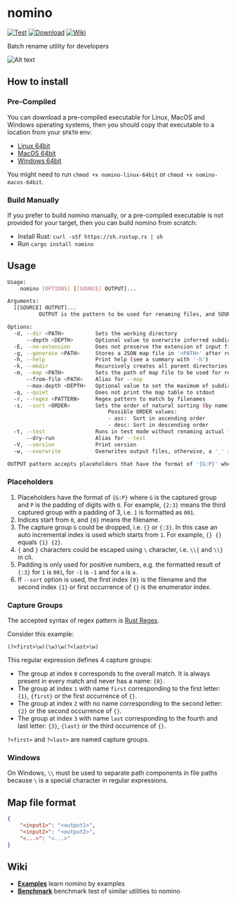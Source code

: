 # nomino

[![Test](https://github.com/yaa110/nomino/workflows/Test/badge.svg)](https://github.com/yaa110/nomino/actions) [![Download](https://img.shields.io/badge/download-releases-blue.svg)](https://github.com/yaa110/nomino/releases/latest) [![Wiki](https://img.shields.io/badge/wiki-docs-orange.svg)](https://github.com/yaa110/nomino/wiki)

Batch rename utility for developers

![Alt text](/screenshots/regex.png?raw=true "Example Screenshot")

## How to install

### Pre-Compiled

You can download a pre-compiled executable for Linux, MacOS and Windows operating systems, then you should copy that executable to a location from your `$PATH` env:

- [Linux 64bit](https://github.com/yaa110/nomino/releases/latest/download/nomino-linux-64bit)
- [MacOS 64bit](https://github.com/yaa110/nomino/releases/latest/download/nomino-macos-64bit)
- [Windows 64bit](https://github.com/yaa110/nomino/releases/latest/download/nomino-windows-64bit.exe)

You might need to run `chmod +x nomino-linux-64bit` or `chmod +x nomino-macos-64bit`.

### Build Manually

If you prefer to build nomino manually, or a pre-compiled executable is not provided for your target, then you can build nomino from scratch:

- Install Rust: `curl -sSf https://sh.rustup.rs | sh`
- Run `cargo install nomino`

## Usage

```bash
Usage:
    nomino [OPTIONS] [[SOURCE] OUTPUT]...

Arguments:
  [[SOURCE] OUTPUT]...
          OUTPUT is the pattern to be used for renaming files, and SOURCE is the optional regex pattern to match by filenames. SOURCE has the same function as -r option

Options:
  -d, --dir <PATH>          Sets the working directory
      --depth <DEPTH>       Optional value to overwrite inferred subdirectory depth value in 'regex' mode
  -E, --no-extension        Does not preserve the extension of input files in 'sort' and 'regex' options
  -g, --generate <PATH>     Stores a JSON map file in '<PATH>' after renaming files
  -h, --help                Print help (see a summary with '-h')
  -k, --mkdir               Recursively creates all parent directories of '<OUTPUT>' if they are missing
  -m, --map <PATH>          Sets the path of map file to be used for renaming files
      --from-file <PATH>    Alias for --map
      --max-depth <DEPTH>   Optional value to set the maximum of subdirectory depth value in 'regex' mode
  -q, --quiet               Does not print the map table to stdout
  -r, --regex <PATTERN>     Regex pattern to match by filenames
  -s, --sort <ORDER>        Sets the order of natural sorting (by name) to rename files using enumerator
                                Possible ORDER values:
                                - asc:  Sort in ascending order
                                - desc: Sort in descending order
  -t, --test                Runs in test mode without renaming actual files
      --dry-run             Alias for --test
  -V, --version             Print version
  -w, --overwrite           Overwrites output files, otherwise, a '_' is prepended to filename

OUTPUT pattern accepts placeholders that have the format of '{G:P}' where 'G' is the captured group and 'P' is the padding of digits with `0`. Please refer to https://github.com/yaa110/nomino for more information.
```

### Placeholders

1. Placeholders have the format of `{G:P}` where `G` is the captured group and `P` is the padding of digits with `0`. For example, `{2:3}` means the third captured group with a padding of 3, i.e. `1` is formatted as `001`.
1. Indices start from `0`, and `{0}` means the filename.
1. The capture group `G` could be dropped, i.e. `{}` or `{:3}`. In this case an auto incremental index is used which starts from `1`. For example, `{} {}` equals `{1} {2}`.
1. `{` and `}` characters could be escaped using `\` character, i.e. `\\{` and `\\}` in cli.
1. Padding is only used for positive numbers, e.g. the formatted result of `{:3}` for `1` is `001`, for `-1` is `-1` and for `a` is `a`.
1. If `--sort` option is used, the first index `{0}` is the filename and the second index `{1}` or first occurrence of `{}` is the enumerator index.

### Capture Groups

The accepted syntax of regex pattern is [Rust Regex](https://docs.rs/regex/latest/regex/).

Consider this example:

```regex
(?<first>\w)(\w)\w(?<last>\w)
```

This regular expression defines 4 capture groups:

- The group at index `0` corresponds to the overall match. It is always present in every match and never has a name: `{0}`.
- The group at index `1` with name `first` corresponding to the first letter: `{1}`, `{first}` or the first occurrence of `{}`.
- The group at index `2` with no name corresponding to the second letter: `{2}` or the second occurrence of `{}`.
- The group at index `3` with name `last` corresponding to the fourth and last letter: `{3}`, `{last}` or the third occurrence of `{}`.

`?<first>` and `?<last>` are named capture groups.

### Windows

On Windows, `\\` must be used to separate path components in file paths because `\` is a special character in regular expressions.

## Map file format

```json
{
    "<input1>": "<output1>",
    "<input2>": "<output2>",
    "<...>": "<...>"
}
```

## Wiki

- **[Examples](https://github.com/yaa110/nomino/wiki/Examples)** learn nomino by examples
- **[Benchmark](https://github.com/yaa110/nomino/wiki/Benchmark)** benchmark test of similar utilities to nomino
